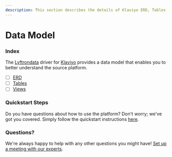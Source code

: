 ```yaml
---
description: This section describes the details of Klaviyo ERD, Tables, and Views.
---
```


# Data Model

### Index

The  [Lyftrondata](https://www.lyftrondata.com/) driver for [Klaviyo](https://www.lyftrondata.com/integration/marketing-analytics/klaviyo/) provides a data model that enables you to better understand the source platform.

* [ ] [ERD](erd.md)
* [ ] [Tables](tables.md)
* [ ] [Views](views.md)

### Quickstart Steps

Do you have questions about how to use the platform? Don't worry; we've got you covered. Simply follow the quickstart instructions [here](../README.md).


### Questions? <a href="#questions" id="questions"></a>

We're always happy to help with any other questions you might have! [Set up a meeting with our experts](https://www.lyftrondata.com/book-a-meeting/).

